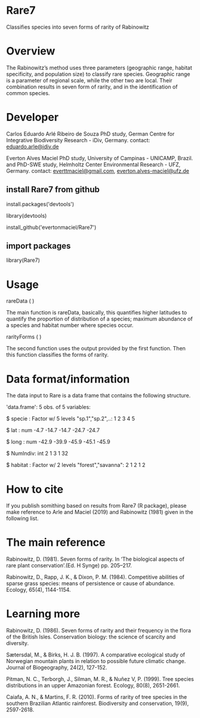 # Rare7
Classifies species into seven forms of rarity of Rabinowitz

# Overview
The Rabinowitz’s method uses three parameters (geographic range, habitat specificity, and population size) to classify rare species. Geographic range is a parameter of regional scale, while the other two are local. Their combination results in seven form of rarity, and in the identification of common species.

# Developer
Carlos Eduardo Arlé Ribeiro de Souza
PhD study, German Centre for Integrative Biodiversity Research - iDiv, Germany.
contact: <eduardo.arle@idiv.de>

Everton Alves Maciel
PhD study, University of Campinas - UNICAMP, Brazil. and
PhD-SWE study, Helmholtz Center Environmental Research - UFZ, Germany.
contact: <everttmaciel@gmail.com>, <everton.alves-maciel@ufz.de>

## install Rare7 from github

install.packages('devtools')

library(devtools)

install_github('evertonmaciel/Rare7')

## import packages
library(Rare7)

# Usage

rareData ( )

The main function is rareData, basically, this quantifies higher latitudes to quantify the proportion of distribution of a species; maximum abundance of a species and habitat number where species occur.

rarityForms ( )

The second function uses the output provided by the first function. Then this function classifies the forms of rarity.

# Data format/information

The data input to Rare is a data frame that contains the following structure.

'data.frame':	5 obs. of  5 variables:

 $ specie  : Factor w/ 5 levels "sp.1","sp.2",..: 1 2 3 4 5
 
 $ lat     : num  -4.7 -14.7 -14.7 -24.7 -24.7
 
 $ long    : num  -42.9 -39.9 -45.9 -45.1 -45.9
 
 $ NumIndiv: int  2 1 3 1 32
 
 $ habitat : Factor w/ 2 levels "forest","savanna": 2 1 2 1 2

# How to cite

If you publish somithing based on results from Rare7 (R package), please make reference to Arle and Maciel (2019) and Rabinowitz (1981) given in the following list.


# The main reference
Rabinowitz, D. (1981). Seven forms of rarity. In ‘The biological aspects of rare plant conservation’.(Ed. H Synge) pp. 205–217.

Rabinowitz, D., Rapp, J. K., & Dixon, P. M. (1984). Competitive abilities of sparse grass species: means of persistence or cause of abundance. Ecology, 65(4), 1144-1154.


# Learning more
Rabinowitz, D. (1986). Seven forms of rarity and their frequency in the flora of the British Isles. Conservation biology: the science of scarcity and diversity.

Sætersdal, M., & Birks, H. J. B. (1997). A comparative ecological study of Norwegian mountain plants in relation to possible future climatic change. Journal of Biogeography, 24(2), 127-152.

Pitman, N. C., Terborgh, J., Silman, M. R., & Nuñez V, P. (1999). Tree species distributions in an upper Amazonian forest. Ecology, 80(8), 2651-2661.

Caiafa, A. N., & Martins, F. R. (2010). Forms of rarity of tree species in the southern Brazilian Atlantic rainforest. Biodiversity and conservation, 19(9), 2597-2618.



